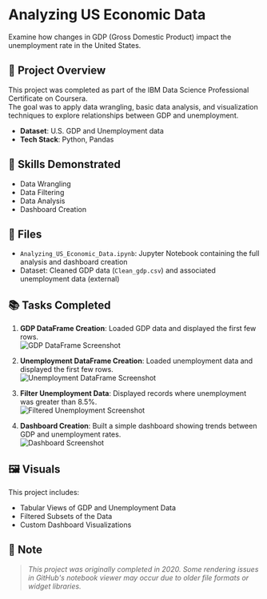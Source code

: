 # Analyzing US Economic Data

Examine how changes in GDP (Gross Domestic Product) impact the unemployment rate in the United States.

## 📄 Project Overview

This project was completed as part of the IBM Data Science Professional Certificate on Coursera.  
The goal was to apply data wrangling, basic data analysis, and visualization techniques to explore relationships between GDP and unemployment.

- **Dataset**: U.S. GDP and Unemployment data
- **Tech Stack**: Python, Pandas

## 🔧 Skills Demonstrated

- Data Wrangling
- Data Filtering
- Data Analysis
- Dashboard Creation

## 📁 Files

- `Analyzing_US_Economic_Data.ipynb`: Jupyter Notebook containing the full analysis and dashboard creation
- Dataset: Cleaned GDP data (`Clean_gdp.csv`) and associated unemployment data (external)

## 📚 Tasks Completed

1. **GDP DataFrame Creation**: Loaded GDP data and displayed the first few rows.  
   ![GDP DataFrame Screenshot](INSERT-LINK-HERE)

2. **Unemployment DataFrame Creation**: Loaded unemployment data and displayed the first few rows.  
   ![Unemployment DataFrame Screenshot](INSERT-LINK-HERE)

3. **Filter Unemployment Data**: Displayed records where unemployment was greater than 8.5%.  
   ![Filtered Unemployment Screenshot](INSERT-LINK-HERE)

4. **Dashboard Creation**: Built a simple dashboard showing trends between GDP and unemployment rates.  
   ![Dashboard Screenshot](INSERT-LINK-HERE)

## 🖼️ Visuals

This project includes:
- Tabular Views of GDP and Unemployment Data
- Filtered Subsets of the Data
- Custom Dashboard Visualizations

## 📢 Note

> _This project was originally completed in 2020. Some rendering issues in GitHub's notebook viewer may occur due to older file formats or widget libraries._

